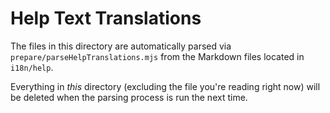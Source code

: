 # Help Text Translations

The files in this directory are automatically parsed via `prepare/parseHelpTranslations.mjs` from the Markdown files located in `i18n/help`.

Everything in _this_ directory (excluding the file you're reading right now) will be deleted when the parsing process is run the next time.
